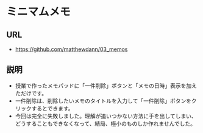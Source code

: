 # ミニマムメモ
## URL
- https://github.com/matthewdann/03_memos
## 説明
- 授業で作ったメモパッドに「一件削除」ボタンと「メモの日時」表示を加えただけです。
- 一件削除は、削除したいメモのタイトルを入力して「一件削除」ボタンをクリックするとできます。
- 今回は完全に失敗しました。理解が追いつかない方法に手を出してしまい、どうすることもできなくなって、結局、極小のものしか作れませんでした。